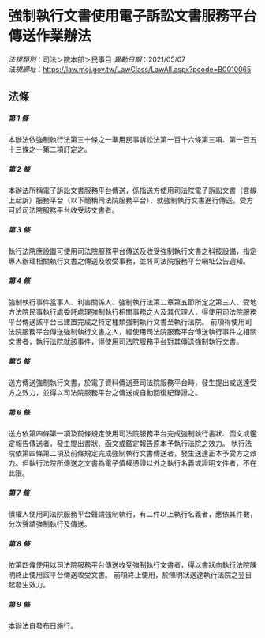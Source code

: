 # 強制執行文書使用電子訴訟文書服務平台傳送作業辦法

*法規類別*：司法＞院本部＞民事目
*異動日期*：2021/05/07  
*法規網址*：https://law.moj.gov.tw/LawClass/LawAll.aspx?pcode=B0010065



## 法條
##### 第 1 條
本辦法依強制執行法第三十條之一準用民事訴訟法第一百十六條第三項、第一百五十三條之一第二項訂定之。

##### 第 2 條
本辦法所稱電子訴訟文書服務平台傳送，係指送方使用司法院電子訴訟文書（含線上起訴）服務平台（以下簡稱司法院服務平台），就強制執行文書進行傳送，受方可於司法院服務平台收受該文書者。

##### 第 3 條
執行法院應設置可使用司法院服務平台傳送及收受強制執行文書之科技設備，指定專人辦理相關執行文書之傳送及收受事務，並將司法院服務平台網址公告週知。

##### 第 4 條
強制執行事件當事人、利害關係人、強制執行法第二章第五節所定之第三人、受地方法院民事執行處委託處理強制執行相關事務之人及其代理人，得使用司法院服務平台傳送該平台已建置完成之特定種類強制執行文書至執行法院。
前項得使用司法院服務平台傳送強制執行文書之人，經使用司法院服務平台傳送執行事件之相關文書者，執行法院就該事件，得使用司法院服務平台對其傳送強制執行文書。

##### 第 5 條
送方傳送強制執行文書，於電子資料傳送至司法院服務平台時，發生提出或送達受方之效力，並得以司法院服務平台之傳送或自動回復紀錄證之。

##### 第 6 條
送方依第四條第一項及前條規定使用司法院服務平台完成強制執行書狀、函文或鑑定報告傳送者，發生提出書狀、函文或鑑定報告原本予執行法院之效力。
執行法院依第四條第二項及前條規定完成強制執行文書傳送者，發生送達正本予受方之效力。但執行法院所傳送之文書為電子債權憑證以外之執行名義或證明文件者，不在此限。

##### 第 7 條
債權人使用司法院服務平台聲請強制執行，有二件以上執行名義者，應依其件數，分次聲請強制執行及傳送。

##### 第 8 條
依第四條使用以司法院服務平台傳送收受強制執行文書者，得以書狀向執行法院陳明終止使用該平台傳送收受文書。
前項終止使用，於陳明狀送達執行法院之翌日起發生效力。

##### 第 9 條
本辦法自發布日施行。


